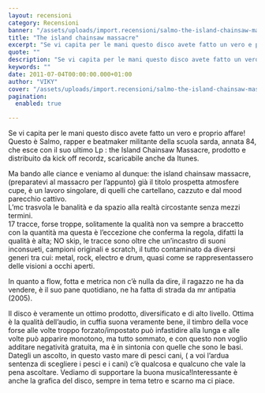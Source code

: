 ```yaml
---
layout: recensioni
category: Recensioni
banner: "/assets/uploads/import.recensioni/salmo-the-island-chainsaw-massacre.jpg"
title: "The island chainsaw massacre"
excerpt: "Se vi capita per le mani questo disco avete fatto un vero e proprio affare! Questo è Salmo, rapper e beatmaker militante della scuola sarda, annata 84, che esce con il suo ultimo Lp : the Island Chainsaw Massacre, prodotto e distribuito da kick off recordz, scaricabile anche da Itunes. Ma bando alle ciance e [&hellip"
quote: ""
description: "Se vi capita per le mani questo disco avete fatto un vero e proprio affare! Questo è Salmo, rapper e beatmaker militante della scuola sarda, annata 84, che esce con il suo ultimo Lp : the Island Chainsaw Massacre, prodotto e distribuito da kick off recordz, scaricabile anche da Itunes. Ma bando alle ciance e [&hellip"
keywords: ""
date: 2011-07-04T00:00:00.000+01:00
author: "VIKY"
cover: "/assets/uploads/import.recensioni/salmo-the-island-chainsaw-massacre.jpg"
pagination:
  enabled: true

---
```


Se vi capita per le mani questo disco avete fatto un vero e proprio affare! Questo è Salmo, rapper e beatmaker militante della scuola sarda, annata 84, che esce con il suo ultimo Lp : the Island Chainsaw Massacre, prodotto e distribuito da kick off recordz, scaricabile anche da Itunes.

Ma bando alle ciance e veniamo al dunque: the island chainsaw massacre, (preparatevi al massacro per l’appunto) già il titolo prospetta atmosfere cupe, è un lavoro singolare, di quelli che cartellano, cazzuto e dal mood parecchio cattivo.  
L’mc trasvola le banalità e da spazio alla realtà circostante senza mezzi termini.  
17 tracce, forse troppe, solitamente la qualità non va sempre a braccetto con la quantità ma questa è l’eccezione che conferma la regola, difatti la qualità è alta; NO skip, le tracce sono oltre che un’incastro di suoni inconsueti, campioni originali e scratch, il tutto contaminato da diversi generi tra cui: metal, rock, electro e drum, quasi come se rappresentassero delle visioni a occhi aperti.

In quanto a flow, fotta e metrica non c’è nulla da dire, il ragazzo ne ha da vendere, è il suo pane quotidiano, ne ha fatta di strada da mr antipatia (2005).

Il disco è veramente un ottimo prodotto, diversificato e di alto livello. Ottima è la qualità dell’audio, in cuffia suona veramente bene, il timbro della voce forse alle volte troppo forzato/impostato può infastidire alla lunga e alle volte può apparire monotono, ma tutto sommato, e con questo non voglio additare negatività gratuita, ma è in sintonia con quelle che sono le basi.  
Dategli un ascolto, in questo vasto mare di pesci cani, ( a voi l’ardua sentenza di scegliere i pesci e i cani) c’è qualcosa e qualcuno che vale la pena ascoltare. Vediamo di supportare la buona musica!Interessante è anche la grafica del disco, sempre in tema tetro e scarno ma ci piace.